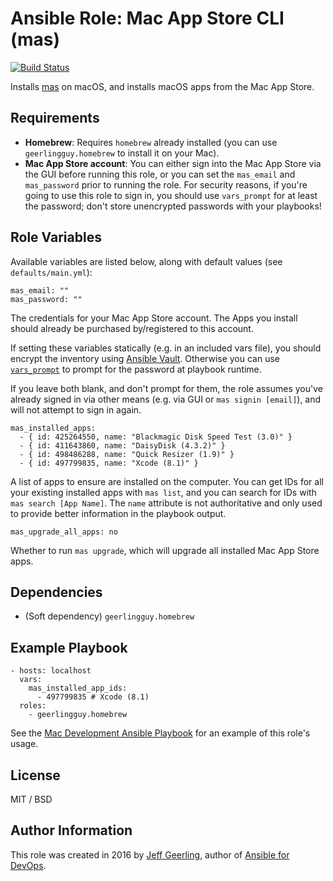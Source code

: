 # Ansible Role: Mac App Store CLI (mas)

[![Build Status](https://travis-ci.org/geerlingguy/ansible-role-mas.svg?branch=master)](https://travis-ci.org/geerlingguy/ansible-role-mas)

Installs [mas](https://github.com/mas-cli/mas) on macOS, and installs macOS apps from the Mac App Store.

## Requirements

  - **Homebrew**: Requires `homebrew` already installed (you can use `geerlingguy.homebrew` to install it on your Mac).
  - **Mac App Store account**: You can either sign into the Mac App Store via the GUI before running this role, or you can set the `mas_email` and `mas_password` prior to running the role. For security reasons, if you're going to use this role to sign in, you should use `vars_prompt` for at least the password; don't store unencrypted passwords with your playbooks!

## Role Variables

Available variables are listed below, along with default values (see `defaults/main.yml`):

    mas_email: ""
    mas_password: ""

The credentials for your Mac App Store account. The Apps you install should already be purchased by/registered to this account.

If setting these variables statically (e.g. in an included vars file), you should encrypt the inventory using [Ansible Vault](http://docs.ansible.com/ansible/playbooks_vault.html). Otherwise you can use [`vars_prompt`](http://docs.ansible.com/ansible/playbooks_prompts.html) to prompt for the password at playbook runtime.

If you leave both blank, and don't prompt for them, the role assumes you've already signed in via other means (e.g. via GUI or `mas signin [email]`), and will not attempt to sign in again.

    mas_installed_apps:
      - { id: 425264550, name: "Blackmagic Disk Speed Test (3.0)" }
      - { id: 411643860, name: "DaisyDisk (4.3.2)" }
      - { id: 498486288, name: "Quick Resizer (1.9)" }
      - { id: 497799835, name: "Xcode (8.1)" }

A list of apps to ensure are installed on the computer. You can get IDs for all your existing installed apps with `mas list`, and you can search for IDs with `mas search [App Name]`. The `name` attribute is not authoritative and only used to provide better information in the playbook output.

    mas_upgrade_all_apps: no

Whether to run `mas upgrade`, which will upgrade all installed Mac App Store apps.

## Dependencies

  - (Soft dependency) `geerlingguy.homebrew`

## Example Playbook

    - hosts: localhost
      vars:
        mas_installed_app_ids:
          - 497799835 # Xcode (8.1)
      roles:
        - geerlingguy.homebrew

See the [Mac Development Ansible Playbook](https://github.com/geerlingguy/mac-dev-playbook) for an example of this role's usage.

## License

MIT / BSD

## Author Information

This role was created in 2016 by [Jeff Geerling](https://www.jeffgeerling.com/), author of [Ansible for DevOps](https://www.ansiblefordevops.com/).
